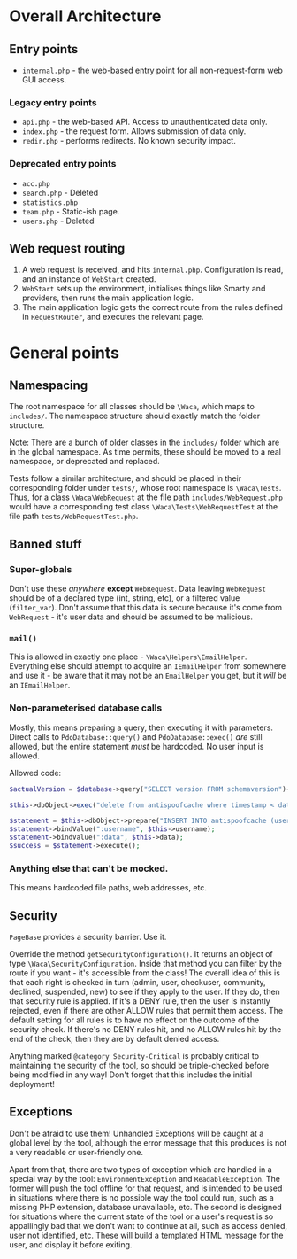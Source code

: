 # Overall Architecture

## Entry points
* `internal.php` - the web-based entry point for all non-request-form web GUI access.

### Legacy entry points
* `api.php` - the web-based API. Access to unauthenticated data only.
* `index.php` - the request form. Allows submission of data only.
* `redir.php` - performs redirects. No known security impact. 

### Deprecated entry points
* `acc.php`
* `search.php` - Deleted
* `statistics.php`
* `team.php` - Static-ish page.
* `users.php` - Deleted

## Web request routing

1. A web request is received, and hits `internal.php`. Configuration is read, and an instance of `WebStart` created.
1. `WebStart` sets up the environment, initialises things like Smarty and providers, then runs the main application logic.
1. The main application logic gets the correct route from the rules defined in `RequestRouter`, and executes the relevant page.

# General points

## Namespacing

The root namespace for all classes should be `\Waca`, which maps to `includes/`. The namespace structure should exactly 
match the folder structure.

Note: There are a bunch of older classes in the `includes/` folder which are in the global namespace. As time permits,
these should be moved to a real namespace, or deprecated and replaced.

Tests follow a similar architecture, and should be placed in their corresponding folder under `tests/`, whose root 
namespace is `\Waca\Tests`. Thus, for a class `\Waca\WebRequest` at the file path `includes/WebRequest.php` would have a 
corresponding test class `\Waca\Tests\WebRequestTest` at the file path `tests/WebRequestTest.php`.

## Banned stuff

### Super-globals

Don't use these _anywhere_ **except** `WebRequest`. Data leaving `WebRequest` should be of a declared type 
(int, string, etc), or a filtered value (`filter_var`). Don't assume that this data is secure because it's come from
`WebRequest` - it's user data and should be assumed to be malicious.

### `mail()`

This is allowed in exactly one place - `\Waca\Helpers\EmailHelper`. Everything else should attempt to acquire an 
`IEmailHelper` from somewhere and use it - be aware that it may not be an `EmailHelper` you get, but it _will_ be an 
`IEmailHelper`.

### Non-parameterised database calls

Mostly, this means preparing a query, then executing it with parameters. Direct calls to `PdoDatabase::query()` and 
`PdoDatabase::exec()` _are_ still allowed, but the entire statement *must* be hardcoded. No user input is allowed. 

Allowed code:
```php
$actualVersion = $database->query("SELECT version FROM schemaversion")->fetchColumn();

$this->dbObject->exec("delete from antispoofcache where timestamp < date_sub(now(), interval 3 hour);");

$statement = $this->dbObject->prepare("INSERT INTO antispoofcache (username, data) VALUES (:username, :data);");
$statement->bindValue(":username", $this->username);
$statement->bindValue(":data", $this->data);
$success = $statement->execute();
```


### Anything else that can't be mocked.

This means hardcoded file paths, web addresses, etc.

## Security

`PageBase` provides a security barrier. Use it.

Override the method `getSecurityConfiguration()`. It returns an object of type `\Waca\SecurityConfiguration`. Inside that
method you can filter by the route if you want - it's accessible from the class! The overall idea of this is that each
right is checked in turn (admin, user, checkuser, community, declined, suspended, new) to see if they apply to the user.
If they do, then that security rule is applied. If it's a DENY rule, then the user is instantly rejected, even if there
are other ALLOW rules that permit them access. The default setting for all rules is to have no effect on the outcome of
the security check. If there's no DENY rules hit, and no ALLOW rules hit by the end of the check, then they are by 
default denied access. 


Anything marked `@category Security-Critical` is probably critical to maintaining the security of the tool, so should
be triple-checked before being modified in any way! Don't forget that this includes the initial deployment!

## Exceptions

Don't be afraid to use them! Unhandled Exceptions will be caught at a global level by the tool, although the error message that
this produces is not a very readable or user-friendly one.

Apart from that, there are two types of exception which are handled in a special way by the tool: `EnvironmentException`
and `ReadableException`. The former will push the tool offline for that request, and is intended to be used in situations
where there is no possible way the tool could run, such as a missing PHP extension, database unavailable, etc. The second
is designed for situations where the current state of the tool or a user's request is so appallingly bad that we don't
want to continue at all, such as access denied, user not identified, etc. These will build a templated HTML message for
the user, and display it before exiting.